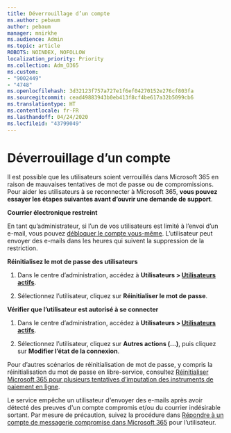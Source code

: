 ```yaml
---
title: Déverrouillage d’un compte
ms.author: pebaum
author: pebaum
manager: mnirkhe
ms.audience: Admin
ms.topic: article
ROBOTS: NOINDEX, NOFOLLOW
localization_priority: Priority
ms.collection: Adm_O365
ms.custom:
- "9002449"
- "4748"
ms.openlocfilehash: 3d32123f757a727e1f6ef04270152e276cf803fa
ms.sourcegitcommit: cead49883943b0eb413f8cf4be617a32b5099cb6
ms.translationtype: HT
ms.contentlocale: fr-FR
ms.lasthandoff: 04/24/2020
ms.locfileid: "43799049"
---
```

# <a name="unlocking-an-account"></a>Déverrouillage d’un compte

Il est possible que les utilisateurs soient verrouillés dans Microsoft 365 en raison de mauvaises tentatives de mot de passe ou de compromissions. Pour aider les utilisateurs à se reconnecter à Microsoft 365, **vous pouvez essayer les étapes suivantes avant d’ouvrir une demande de support**. 

**Courrier électronique restreint**

En tant qu’administrateur, si l’un de vos utilisateurs est limité à l’envoi d’un e-mail, vous pouvez [débloquer le compte vous-même](https://docs.microsoft.com/microsoft-365/security/office-365-security/removing-user-from-restricted-users-portal-after-spam). L’utilisateur peut envoyer des e-mails dans les heures qui suivent la suppression de la restriction.

**Réinitialisez le mot de passe des utilisateurs**

1. Dans le centre d’administration, accédez à **Utilisateurs > [Utilisateurs actifs](https://admin.microsoft.com/Adminportal/Home?source=applauncher#/users)**.

2. Sélectionnez l’utilisateur, cliquez sur **Réinitialiser le mot de passe**.

**Vérifier que l’utilisateur est autorisé à se connecter**

1. Dans le centre d’administration, accédez à **Utilisateurs > [Utilisateurs actifs](https://admin.microsoft.com/Adminportal/Home?source=applauncher#/users)**.

2. Sélectionnez l’utilisateur, cliquez sur **Autres actions (...)**, puis cliquez sur **Modifier l’état de la connexion**.

Pour d’autres scénarios de réinitialisation de mot de passe, y compris la réinitialisation du mot de passe en libre-service, consultez [Réinitialiser Microsoft 365 pour plusieurs tentatives d’imputation des instruments de paiement en ligne](https://docs.microsoft.com/microsoft-365/admin/add-users/reset-passwords?view=o365-worldwide).

Le service empêche un utilisateur d'envoyer des e-mails après avoir détecté des preuves d'un compte compromis et/ou du courrier indésirable sortant. Par mesure de précaution, suivez la procédure dans [Répondre à un compte de messagerie compromise dans Microsoft 365](https://docs.microsoft.com/office365/securitycompliance/responding-to-a-compromised-email-account) pour l’utilisateur.
